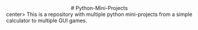 <center># Python-Mini-Projects</center>center>
This is a repository with multiple python mini-projects from a simple calculator to multiple GUI games.
